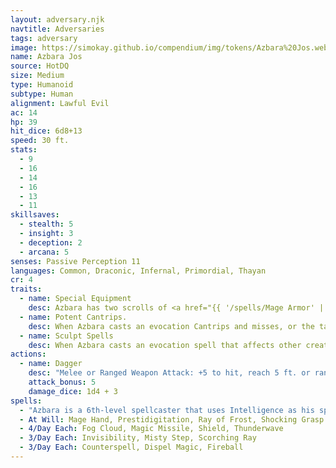 ```yaml
---
layout: adversary.njk
navtitle: Adversaries
tags: adversary
image: https://simokay.github.io/compendium/img/tokens/Azbara%20Jos.webp
name: Azbara Jos
source: HotDQ
size: Medium
type: Humanoid
subtype: Human
alignment: Lawful Evil
ac: 14
hp: 39
hit_dice: 6d8+13
speed: 30 ft.
stats:
  - 9
  - 16
  - 14
  - 16
  - 13
  - 11
skillsaves:
  - stealth: 5
  - insight: 3
  - deception: 2
  - arcana: 5
senses: Passive Perception 11
languages: Common, Draconic, Infernal, Primordial, Thayan
cr: 4
traits:
  - name: Special Equipment
    desc: Azbara has two scrolls of <a href="{{ '/spells/Mage Armor' | url }}">Mage Armor</a>
  - name: Potent Cantrips.
    desc: When Azbara casts an evocation Cantrips and misses, or the target succeeds on its saving throw, the target still takes half the cantrip's damage but suffers no other effect.
  - name: Sculpt Spells
    desc: When Azbara casts an evocation spell that affects other creatures that he can see, he can choose a number of them equal to 1+the spell's level to succeed on their saving throws against the spell. Those creatures take no damage if they would normally take half damage from the spell.
actions:
  - name: Dagger
    desc: "Melee or Ranged Weapon Attack: +5 to hit, reach 5 ft. or ranged 20/60 ft., one target. Hit: 5 (1d4 + 3) piercing damage."
    attack_bonus: 5
    damage_dice: 1d4 + 3
spells:
  - "Azbara is a 6th-level spellcaster that uses Intelligence as his spellcasting ability (spell save DC 13, +5 to hit with spell attacks). Azbara has the following spells prepared from the wizard spell list:"
  - At Will: Mage Hand, Prestidigitation, Ray of Frost, Shocking Grasp
  - 4/Day Each: Fog Cloud, Magic Missile, Shield, Thunderwave
  - 3/Day Each: Invisibility, Misty Step, Scorching Ray
  - 3/Day Each: Counterspell, Dispel Magic, Fireball
---
```

